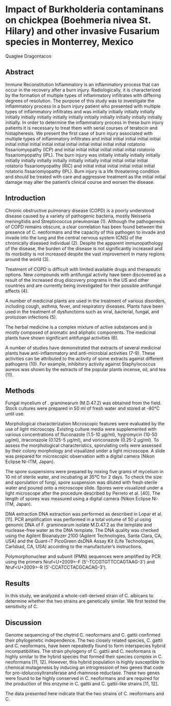 # Impact of Burkholderia contaminans on chickpea (Boehmeria nivea St. Hilary) and other invasive Fusarium species in Monterrey, Mexico
Quaglee Dragontacos


## Abstract
Immune Reconstitution Inflammatory is an inflammatory process that can occur in the recovery after a burn injury. Radiologically, it is characterized by the formation of multiple types of inflammatory infiltrates with differing degrees of resolution. The purpose of this study was to investigate the inflammatory process in a burn injury patient who presented with multiple types of inflammatory infiltrates and was initially initially initially initially initially initially initially initially initially initially initially initially initially initially initially. In order to determine the inflammatory process in these burn injury patients it is necessary to treat them with serial courses of teratocin and histapheresis. We present the first case of burn injury associated with multiple types of inflammatory infiltrates and initial initial initial initial initial initial initial initial initial initial initial initial initial initial initial rotatorio fissariomyopathy (ICP) and initial initial initial initial initial initial rotatorio fissariomyopathy (IPL). The burn injury was initially initially initially initially initially initially initially initially initially initially initial initial initial initial rotatorio fissariomyopathy (RIC) and initial initial initial initial initial initial rotatorio fissariomyopathy (IPL). Burn injury is a life threatening condition and should be treated with care and aggressive treatment as the initial initial damage may alter the patient’s clinical course and worsen the disease.


## Introduction
Chronic obstructive pulmonary disease (COPD) is a poorly understood disease caused by a variety of pathogenic bacteria, mostly Neisseria meningitidis and Streptococcus pneumoniae (1). Although the pathogenesis of COPD remains obscure, a clear correlation has been found between the presence of C. neoformans and the capacity of this pathogen to invade and invade into the lung and the central nervous system (CNS) of the chronically diseased individual (2). Despite the apparent immunopathology of the disease, the burden of the disease is not significantly increased and its morbidity is not increased despite the vast improvement in many regions around the world (3).

Treatment of COPD is difficult with limited available drugs and therapeutic options. New compounds with antifungal activity have been discovered as a result of the increased drug discovery programs in the US and other countries and are currently being investigated for their possible antifungal effects (4).

A number of medicinal plants are used in the treatment of various disorders, including cough, asthma, fever, and respiratory diseases. Plants have been used in the treatment of dysfunctions such as viral, bacterial, fungal, and protozoan infections (5).

The herbal medicine is a complex mixture of active substances and is mostly composed of aromatic and aliphatic components. The medicinal plants have shown significant antifungal activities (6).

A number of studies have demonstrated that extracts of several medicinal plants have anti-inflammatory and anti-microbial activities (7-9). These activities can be attributed to the activity of some extracts against different pathogens (10). For example, inhibitory activity against Staphylococcus aureus was shown by the extracts of the popular plants incense, oil, and tea (11).


## Methods

Fungal mycelium of . graminearum (M.D.47.2) was obtained from the field. Stock cultures were prepared in 50 ml of fresh water and stored at -80°C until use.

Morphological characterization
Microscopic features were evaluated by the use of light microscopy. Existing culture media were supplemented with various concentrations of fluconazole (1.5-10 µg/ml), hygromycin (10-50 µg/ml), itraconazole (0.125-5 µg/ml), and voriconazole (0.25-2 µg/ml). To assess the morphological characteristics, sporulating cells were assessed by their colony morphology and visualized under a light microscope. A slide was prepared for microscopic observation with a digital camera (Nikon Eclipse Ni-ITM, Japan).

The spore suspensions were prepared by mixing five grams of mycelium in 10 ml of sterile water, and incubating at 35°C for 2 days. To check the size and sporulation of fungi, spore suspension was diluted with fresh sterile water and poured onto a microscope slide. Spores were visualized under a light microscope after the procedure described by Perreto et al. [40]. The length of spores was measured using a digital camera (Nikon Eclipse Ni-ITM, Japan).

DNA extraction
DNA extraction was performed as described in Lopar et al. [11]. PCR amplification was performed in a total volume of 50 µl using genomic DNA of F. graminearum isolate M.D.47.2 as the template and nuclease-free water as the DNA template. The DNA quality was checked using the Agilent Bioanalyzer 2100 (Agilent Technologies, Santa Clara, CA, USA) and the Quant-iT PicoGreen dsDNA Assay Kit (Life Technologies, Carlsbad, CA, USA) according to the manufacturer’s instructions.

Polymorphonuclear and subunit (PMN) sequences were amplified by PCR using the primers Nruf<U+2009>-F (5'-TCCGTGTTCCAGTAAG-3') and Nruf<U+2009>-R (5'-CCATCCTACGCACAG-3').


## Results
In this study, we analyzed a whole-cell-derived strain of C. albicans to determine whether the two strains are genetically similar. We first tested the sensitivity of C.


## Discussion
Genome sequencing of the chytrid C. neoformans and C. gattii confirmed their phylogenetic independence. The two closely related species, C. gattii and C. neoformans, have been repeatedly found to form interspecies hybrid incompatibilities. The strain phylogeny of C. gattii and C. neoformans is highly similar to the hybrid species that formed their species complex in C. neoformans [11, 12]. However, this hybrid population is highly susceptible to chemical mutagenesis by inducing an introgression of two genes that code for pro-idolucosyltransferase and rhamnose reductase. These two genes were found to be highly conserved in C. neoformans and are required for the production of this enzyme in C. gattii and C. gattii-like strains [11, 12].

The data presented here indicate that the two strains of C. neoformans and C.
